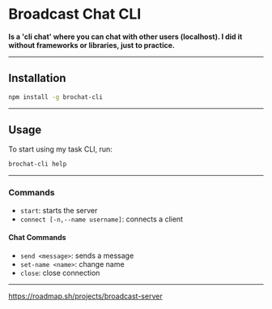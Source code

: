 # Broadcast Chat CLI

**Is a 'cli chat' where you can chat with other users (localhost). I did it without frameworks or libraries, just to practice.**

---

## Installation

```bash
npm install -g brochat-cli
```

---

## Usage

To start using my task CLI, run:

```bash
brochat-cli help
```

---

### Commands

- `start`: starts the server
- `connect [-n,--name username]`: connects a client

#### Chat Commands

- `send <message>`: sends a message
- `set-name <name>`: change name
- `close`: close connection

---

https://roadmap.sh/projects/broadcast-server
